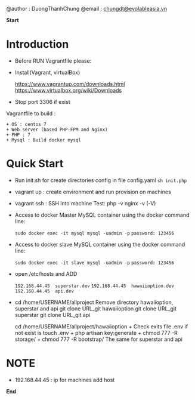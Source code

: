 
@author : DuongThanhChung
@email : chungdt@evolableasia.vn

************************************************Start************************************************

# Introduction

* Before RUN Vagrantfile please: 

+ Install(Vagrant, virtualBox)

	https://www.vagrantup.com/downloads.html
	https://www.virtualbox.org/wiki/Downloads

+ Stop port 3306 if exist

Vagrantfile to build : 

	+ OS : centos 7
	+ Web server (based PHP-FPM and Nginx)
	+ PHP : 7
	+ Mysql : Build docker mysql 

# Quick Start

+ Run init.sh for create directories config in file config.yaml
	`sh init.php`	
+ vagrant up : create environment and run provision on machines

+ vagrant ssh :  SSH into machine
 	Test:
		php -v
		nginx -v (-V)

+ Access to docker Master MySQL container using the docker command line:

	`sudo docker exec -it mysql mysql -uadmin -p`
	`password: 123456`
+ Access to docker slave MySQL container using the docker command line:

	`sudo docker exec -it slave mysql -uadmin -p`
	`password: 123456`

+ open /etc/hosts and ADD 

	`192.168.44.45  superstar.dev`
	`192.168.44.45  hawaiioption.dev`
	`192.168.44.45  api.dev`

+ cd /home/USERNAME/allproject
Remove directory hawaiioption, superstar and api
	git clone URL_git hawaiioption
	git clone URL_git superstar
	git clone URL_git api

	cd /home/USERNAME/allproject/hawaiioption
		+ Check exits file .env if not exist is touch .env
		+ php artisan key:generate
		+ chmod 777 -R storage/
		+ chmod 777 -R bootstrap/
	The same for superstar and api
# NOTE
+ 192.168.44.45 : ip for machines add host

************************************************End************************************************

